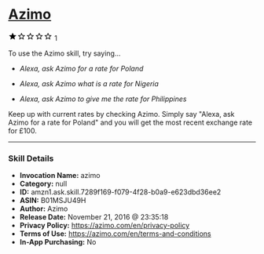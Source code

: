 # [Azimo](http://alexa.amazon.com/#skills/amzn1.ask.skill.7289f169-f079-4f28-b0a9-e623dbd36ee2)
![1 stars](../../images/ic_star_black_18dp_1x.png)![1 stars](../../images/ic_star_border_black_18dp_1x.png)![1 stars](../../images/ic_star_border_black_18dp_1x.png)![1 stars](../../images/ic_star_border_black_18dp_1x.png)![1 stars](../../images/ic_star_border_black_18dp_1x.png) 1

To use the Azimo skill, try saying...

* *Alexa, ask Azimo for a rate for Poland*

* *Alexa, ask Azimo what is a rate for Nigeria*

* *Alexa, ask Azimo to give me the rate for Philippines*

Keep up with current rates by checking Azimo. Simply say "Alexa, ask Azimo for a rate for Poland" and you will get the most recent exchange rate for £100.

***

### Skill Details

* **Invocation Name:** azimo
* **Category:** null
* **ID:** amzn1.ask.skill.7289f169-f079-4f28-b0a9-e623dbd36ee2
* **ASIN:** B01MSJU49H
* **Author:** Azimo
* **Release Date:** November 21, 2016 @ 23:35:18
* **Privacy Policy:** https://azimo.com/en/privacy-policy
* **Terms of Use:** https://azimo.com/en/terms-and-conditions
* **In-App Purchasing:** No
